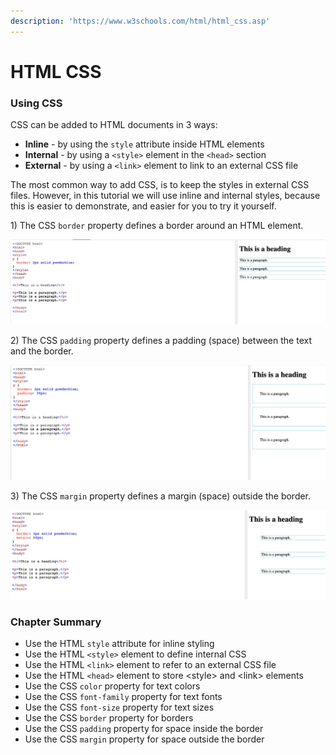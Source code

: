 ```yaml
---
description: 'https://www.w3schools.com/html/html_css.asp'
---
```


# HTML CSS

### Using CSS

CSS can be added to HTML documents in 3 ways:

* **Inline** - by using the `style` attribute inside HTML elements
* **Internal** - by using a `<style>` element in the `<head>` section
* **External** - by using a `<link>` element to link to an external CSS file

The most common way to add CSS, is to keep the styles in external CSS files. However, in this tutorial we will use inline and internal styles, because this is easier to demonstrate, and easier for you to try it yourself.



1\) The CSS `border` property defines a border around an HTML element.

![](../../.gitbook/assets/image%20%28312%29.png)

2\) The CSS `padding` property defines a padding \(space\) between the text and the border.

![](../../.gitbook/assets/image%20%28302%29.png)

3\) The CSS `margin` property defines a margin \(space\) outside the border.

![](../../.gitbook/assets/image%20%28304%29.png)



### Chapter Summary

* Use the HTML `style` attribute for inline styling
* Use the HTML `<style>` element to define internal CSS
* Use the HTML `<link>` element to refer to an external CSS file
* Use the HTML `<head>` element to store &lt;style&gt; and &lt;link&gt; elements
* Use the CSS `color` property for text colors
* Use the CSS `font-family` property for text fonts
* Use the CSS `font-size` property for text sizes
* Use the CSS `border` property for borders
* Use the CSS `padding` property for space inside the border
* Use the CSS `margin` property for space outside the border

